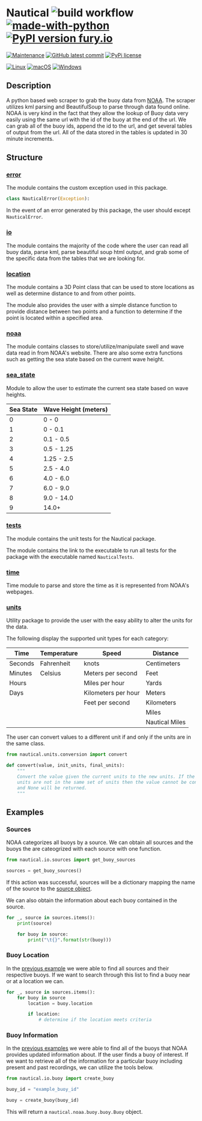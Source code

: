 # Nautical ![build workflow](https://github.com/barbacbd/nautical/actions/workflows/python-app.yml/badge.svg) [![made-with-python](https://img.shields.io/badge/Made%20with-Python-1f425f.svg)](https://www.python.org/) [![PyPI version fury.io](https://badge.fury.io/py/nautical.svg)](https://pypi.python.org/pypi/nautical/)

[![Maintenance](https://img.shields.io/badge/Maintained%3F-yes-green.svg)](https://github.com/barbacbd/nautical/pulse/commit-activity)
[![GitHub latest commit](https://badgen.net/github/last-commit/barbacbd/nautical)](https://github.com/barbacbd/nautical/commit/)
[![PyPi license](https://badgen.net/pypi/license/pip/)](https://pypi.com/project/pip/)


[![Linux](https://svgshare.com/i/Zhy.svg)](https://svgshare.com/i/Zhy.svg)
[![macOS](https://svgshare.com/i/ZjP.svg)](https://svgshare.com/i/ZjP.svg)
[![Windows](https://svgshare.com/i/ZhY.svg)](https://svgshare.com/i/ZhY.svg)


## Description

A python based web scraper to grab the buoy data from [NOAA](https://www.ndbc.noaa.gov/). The scraper utilizes kml parsing
and BeautifulSoup to parse through data found online. NOAA is very kind in the fact that they allow the lookup of Buoy
data very easily using the same url with the id of the buoy at the end of the url. We can grab all of the buoy ids, append
the id to the url, and get several tables of output from the url. All of the data stored in the tables is updated in 30 minute
increments.

## Structure

### [error](./error) 

The module contains the custom exception used in this package.

```python
class NauticalError(Exception):
```

In the event of an error generated by this package, the user should except `NauticalError`.

### [io](./io) 

The module contains the majority of the code where the user can read all buoy data, parse kml, parse beautiful soup 
html output, and grab some of the specific data from the tables that we are looking for.

### [location](./location)
The module contains a 3D Point class that can be used to store locations as well as determine distance
to and from other points.

The module also provides the user with a simple distance function to provide distance between two points and
a function to determine if the point is located within a specified area. 

### [noaa](./noaa/buoy) 
The module contains classes to store/utilize/manipulate swell and wave data read in from NOAA's website. 
There are also some extra functions such as getting the sea state based on the current wave height.

### [sea_state](./sea_state)
Module to allow the user to estimate the current sea state based on wave heights.

|Sea State|Wave Height (meters)|
|---------|----------------|
|0|0 - 0|
|1|0 - 0.1|
|2|0.1 - 0.5|
|3|0.5 - 1.25|
|4|1.25 - 2.5|
|5|2.5 - 4.0|
|6|4.0 - 6.0|
|7|6.0 - 9.0|
|8|9.0 - 14.0|
|9|14.0+|


### [tests](./tests)
The module contains the unit tests for the Nautical package.

The module contains the link to the executable to run all tests for the package with 
 the executable named `NauticalTests`.

### [time](./time) 
Time module to parse and store the time as it is represented from NOAA's webpages.

### [units](./units) 
Utility package to provide the user with the easy ability to alter the units for the data.

The following display the supported unit types for each category:

|Time   |Temperature|Speed|Distance|
|-------|----------|-------------------|--------------|
|Seconds|Fahrenheit|knots              |Centimeters   |
|Minutes|Celsius   |Meters per second  |Feet          |
|Hours  |          |Miles per hour     |Yards         |
|Days   |          |Kilometers per hour|Meters        |
|       |          |Feet per second    |Kilometers    |
|       |          |                   |Miles         |
|       |          |                   |Nautical Miles|

The user can convert values to a different unit if and only if the units are in the same class. 

```python
from nautical.units.conversion import convert

def convert(value, init_units, final_units):
    """
    Convert the value given the current units to the new units. If the
    units are not in the same set of units then the value cannot be converted,
    and None will be returned.
    """
```

## Examples


### Sources

NOAA categorizes all buoys by a source. We can obtain all sources and the buoys the are cateogrized with each
source with one function.

```python
from nautical.io.sources import get_buoy_sources

sources = get_buoy_sources()
```

If this action was successful, sources will be a dictionary mapping the name of the source to the 
[source object](./nautical/noaa/buoy/source.py).  

We can also obtain the information about each buoy contained in the source.

```python
for _, source in sources.items():
    print(source)

    for buoy in source:
        print("\t{}".format(str(buoy)))
```

### Buoy Location

In the [previous example](###Sources) we were able to find all sources and their respective buoys. If we want to
search through this list to find a buoy near or at a location we can.

```python
for _, source in sources.items():
    for buoy in source
        location = buoy.location

        if location:
            # determine if the location meets criteria
```

### Buoy Information

In the [previous examples](###Sources) we were able to find all of the buoys that NOAA provides updated information about. If the
user finds a buoy of interest. If we want to retrieve all of the information for a particular buoy including present and 
past recordings, we can utilize the tools below. 

```python
from nautical.io.buoy import create_buoy

buoy_id = "example_buoy_id"

buoy = create_buoy(buoy_id)
```

This will return a `nautical.noaa.buoy.buoy.Buoy` object. 
